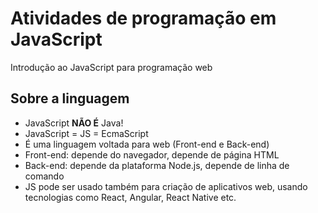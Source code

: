 # Atividades de programação em JavaScript

Introdução ao JavaScript para programação web

## Sobre a linguagem

- JavaScript **NÃO É** Java!
- JavaScript = JS = EcmaScript
- É uma linguagem voltada para web (Front-end e Back-end)
- Front-end: depende do navegador, depende de página HTML
- Back-end: depende da plataforma Node.js, depende de linha de comando
- JS pode ser usado também para criação de aplicativos web, usando tecnologias como React, Angular, React Native etc.